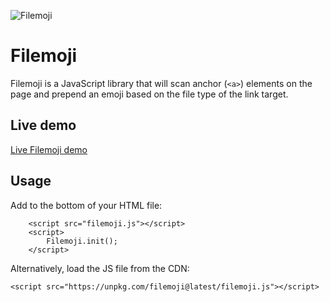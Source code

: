 ![Filemoji](https://github.com/user-attachments/assets/6183a0f0-1fdd-49f3-8395-b2d6422b9748)

# Filemoji

Filemoji is a JavaScript library that will scan anchor (`<a>`) elements on the page
and prepend an emoji based on the file type of the link target.

## Live demo

[Live Filemoji demo](https://ruscoe.org/filemoji/)

## Usage

Add to the bottom of your HTML file:

```
    <script src="filemoji.js"></script>
    <script>
        Filemoji.init();
    </script>
```

Alternatively, load the JS file from the CDN:

`<script src="https://unpkg.com/filemoji@latest/filemoji.js"></script>`
